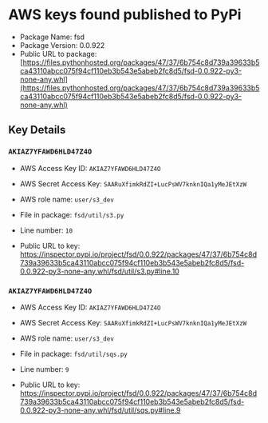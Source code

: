 # AWS keys found published to PyPi

* Package Name: fsd
* Package Version: 0.0.922
* Public URL to package: [https://files.pythonhosted.org/packages/47/37/6b754c8d739a39633b5ca43110abcc075f94cf110eb3b543e5abeb2fc8d5/fsd-0.0.922-py3-none-any.whl](https://files.pythonhosted.org/packages/47/37/6b754c8d739a39633b5ca43110abcc075f94cf110eb3b543e5abeb2fc8d5/fsd-0.0.922-py3-none-any.whl)

## Key Details

### `AKIAZ7YFAWD6HLD47Z4O`

* AWS Access Key ID: `AKIAZ7YFAWD6HLD47Z4O`
* AWS Secret Access Key: `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` 
* AWS role name: `user/s3_dev`
* File in package: `fsd/util/s3.py`
* Line number: `10`

* Public URL to key: https://inspector.pypi.io/project/fsd/0.0.922/packages/47/37/6b754c8d739a39633b5ca43110abcc075f94cf110eb3b543e5abeb2fc8d5/fsd-0.0.922-py3-none-any.whl/fsd/util/s3.py#line.10



### `AKIAZ7YFAWD6HLD47Z4O`

* AWS Access Key ID: `AKIAZ7YFAWD6HLD47Z4O`
* AWS Secret Access Key: `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` 
* AWS role name: `user/s3_dev`
* File in package: `fsd/util/sqs.py`
* Line number: `9`

* Public URL to key: https://inspector.pypi.io/project/fsd/0.0.922/packages/47/37/6b754c8d739a39633b5ca43110abcc075f94cf110eb3b543e5abeb2fc8d5/fsd-0.0.922-py3-none-any.whl/fsd/util/sqs.py#line.9


